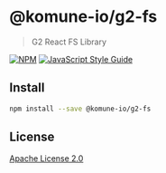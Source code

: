 # @komune-io/g2-fs

> G2 React FS Library

[![NPM](https://img.shields.io/npm/v/@komune-io/g2-fs.svg)](https://www.npmjs.com/package/@komune-io/g2-fs) [![JavaScript Style Guide](https://img.shields.io/badge/code_style-standard-brightgreen.svg)](https://standardjs.com)

## Install

```bash
npm install --save @komune-io/g2-fs
```

## License

[Apache License 2.0](https://github.com/apache/.github/blob/main/LICENSE)
